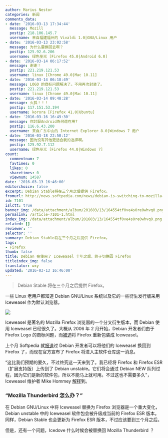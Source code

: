 ```yaml
---
author: Marius Nestor
categories: 新闻
comments_data:
- date: '2016-03-13 17:34:44'
  message: Mozill
  postip: 218.106.145.7
  username: 来自福建福州的 Vivaldi 1.0|GNU/Linux 用户
- date: '2016-03-13 23:02:58'
  message: 为什么要换回去啊？
  postip: 125.92.6.206
  username: 绿色圣光 [Firefox 45.0|Android 6.0]
- date: '2016-03-14 06:17:52'
  message: 谢谢！
  postip: 221.219.121.53
  username: linux [Chrome 49.0|Mac 10.11]
- date: '2016-03-14 06:18:49'
  message: LOGO 的商标问题解决了。不用再次封装了。
  postip: 221.219.121.53
  username: linux [Chrome 49.0|Mac 10.11]
- date: '2016-03-14 09:48:28'
  message: 火狐！！！
  postip: 117.151.53.194
  username: korora [Firefox 41.0|Ubuntu]
- date: '2016-03-16 16:49:30'
  message: 你討厭Android為何還在用?
  postip: 116.6.43.200
  username: 来自广东中山的 Internet Explorer 8.0|Windows 7 用户
- date: '2016-03-18 22:50:12'
  message: 因为没有其他更适合我的选择啊。
  postip: 125.92.7.112
  username: 绿色圣光 [Firefox 44.0|Windows 7]
count:
  commentnum: 7
  favtimes: 0
  likes: 0
  sharetimes: 0
  viewnum: 14587
date: '2016-03-13 16:46:00'
editorchoice: false
excerpt: Debian Stable将在三个月之后提供 Firefox。
fromurl: http://news.softpedia.com/news/debian-is-switching-to-mozilla-firefox-after-a-decade-of-using-iceweasel-501647.shtml
id: 7101
islctt: true
banner_img: /data/attachment/album/201603/13/164554tf0ve4s0re0whvq0.png
permalink: /article-7101-1.html
index_img: /data/attachment/album/201603/13/164554tf0ve4s0re0whvq0.png.thumb.jpg
related: []
reviewer: ''
selector: ''
summary: Debian Stable将在三个月之后提供 Firefox。
tags:
- Firefox
thumb: false
title: Debian 在使用了 Iceweasel 十年之后，终于切换回 Firefox
titleindex_img: false
translator: wxy
updated: '2016-03-13 16:46:00'
---
```



> 
> Debian Stable 将在三个月之后提供 Firefox。
> 
> 
> 


一些 Linux 老用户都知道 Debian GNU/Linux 系统以及它的一些衍生发行版采用 Iceweasel 作为默认浏览器。


![](/data/attachment/album/201603/13/164554tf0ve4s0re0whvq0.png)


Iceweasel 是著名的 Mozilla Firefox 浏览器的一个分叉衍生版本，而 Debian 使用 Iceweasel 已经很久了。大概从 2006 年 2 月开始，Debian 开发者们由于 Firefox Logo 的商标问题，而[被迫](https://bugs.debian.org/cgi-bin/bugreport.cgi?bug=354622)将 Firefox 重新包装成 Iceweasel。


上个月 Softpedia 就[报道](http://news.softpedia.com/news/debian-finally-switches-iceweasel-name-back-to-firefox-500966.shtml)过 Debian 开发者可以将他们的 Iceweasel 换回到 Firefox 了，而现在官方宣布了 Firefox 将进入主软件仓库这一消息。


“这比我们预期的要久，不过终究这一天来到了。我已经将 Firefox 和 Firefox ESR （扩展支持版）上传到了 Debian unstable。它们将会通过 Debian NEW 队列过程，因为它们是新的软件包，所以不能马上就可用。不过这也不需要多久”，Iceweasel 维护者 Mike Hommey [解释](https://glandium.org/blog/?p=3622)到。


### “Mozilla Thunderbird 怎么办？”


在 Debian GNU/Linux 中将 Iceweasel 替换为 Firefox 浏览器是一个重大变化，Debian unstable 中的 Iceweasel 软件包会被升级成当前的 Firefox ESR 版本。同样，Debian Stable 也会更新为 Firefox ESR 版本，不过应该要到三个月之后。


但是，还有一个问题，Icedove 什么时候会被替换回 Mozilla Thunderbird ？